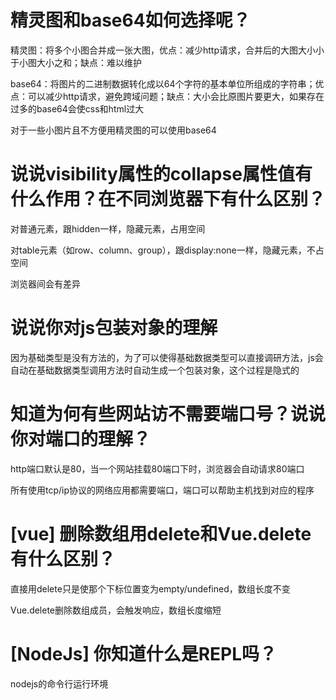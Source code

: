 # 精灵图和base64如何选择呢？

精灵图：将多个小图合并成一张大图，优点：减少http请求，合并后的大图大小小于小图大小之和；缺点：难以维护

base64：将图片的二进制数据转化成以64个字符的基本单位所组成的字符串；优点：可以减少http请求，避免跨域问题；缺点：大小会比原图片要更大，如果存在过多的base64会使css和html过大

对于一些小图片且不方便用精灵图的可以使用base64

# 说说visibility属性的collapse属性值有什么作用？在不同浏览器下有什么区别？

对普通元素，跟hidden一样，隐藏元素，占用空间

对table元素（如row、column、group），跟display:none一样，隐藏元素，不占空间

浏览器间会有差异

# 说说你对js包装对象的理解

因为基础类型是没有方法的，为了可以使得基础数据类型可以直接调研方法，js会自动在基础数据类型调用方法时自动生成一个包装对象，这个过程是隐式的

# 知道为何有些网站访不需要端口号？说说你对端口的理解？

http端口默认是80，当一个网站挂载80端口下时，浏览器会自动请求80端口

所有使用tcp/ip协议的网络应用都需要端口，端口可以帮助主机找到对应的程序

# [vue] 删除数组用delete和Vue.delete有什么区别？

直接用delete只是使那个下标位置变为empty/undefined，数组长度不变

Vue.delete删除数组成员，会触发响应，数组长度缩短

# [NodeJs] 你知道什么是REPL吗？

nodejs的命令行运行环境